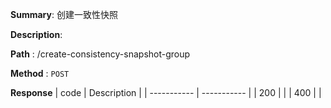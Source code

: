 **Summary**: 创建一致性快照

**Description**:

**Path** : /create-consistency-snapshot-group

**Method** : `POST`

**Response**
| code      | Description |
| ----------- | ----------- |
|  200   |       |
|  400   |       |

